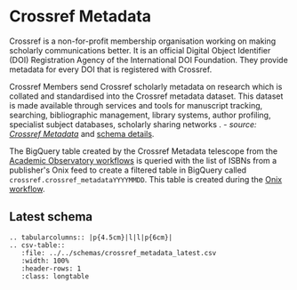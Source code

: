 # Crossref Metadata

Crossref is a non-for-profit membership organisation working on making scholarly communications better. 
It is an official Digital Object Identifier (DOI) Registration Agency of the International DOI Foundation. 
They provide metadata for every DOI that is registered with Crossref.

Crossref Members send Crossref scholarly metadata on research which is collated and 
standardised into the Crossref metadata dataset. This dataset is made available through 
services and tools for manuscript tracking, searching, bibliographic management, 
library systems, author profiling, specialist subject databases, scholarly sharing networks
. _- source: [Crossref Metadata](https://www.crossref.org/services/metadata-retrieval/)_ 
and [schema details](https://github.com/Crossref/rest-api-doc/blob/master/api_format.md).

The BigQuery table created by the Crossref Metadata telescope from the [Academic Observatory workflows](https://academic-observatory-workflows.readthedocs.io/en/latest/telescopes/crossref_metadata.html) is queried with the list of ISBNs from a publisher's Onix feed to create a filtered table in BigQuery called `crossref.crossref_metadataYYYYMMDD`. This table is created during the [Onix workflow](../workflows/onix_workflow_step_1.md).


## Latest schema

``` eval_rst
.. tabularcolumns:: |p{4.5cm}|l|l|p{6cm}| 
.. csv-table::
   :file: ../../schemas/crossref_metadata_latest.csv
   :width: 100%
   :header-rows: 1
   :class: longtable
```